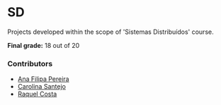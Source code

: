 # SD

Projects developed within the scope of 'Sistemas Distribuídos' course.

**Final grade:** 18 out of 20


### Contributors
* [Ana Filipa Pereira](https://github.com/FilipaPereira00)
* [Carolina Santejo](https://github.com/CarolinaSantejo)
* [Raquel Costa](https://github.com/chelesgaroth)

